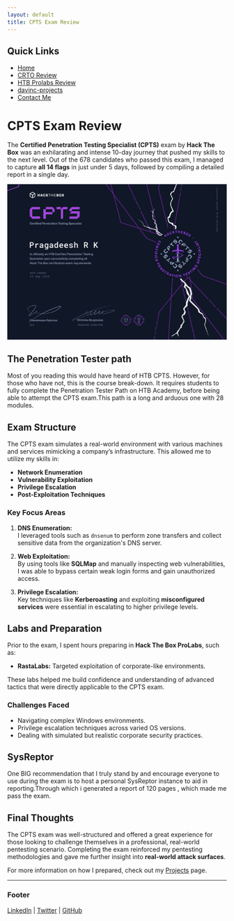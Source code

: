 ```yaml
---
layout: default
title: CPTS Exam Review
---
```


## Quick Links

- [Home](./index.md)
- [CRTO Review](./CRTOREVIEW.md)
- [HTB Prolabs Review](./prolabreview.md)
- [davinc-projects](./davinc-projects.md)
- [Contact Me](./contact.html)


# CPTS Exam Review

The **Certified Penetration Testing Specialist (CPTS)** exam by **Hack The Box** was an exhilarating and intense 10-day journey that pushed my skills to the next level. Out of the 678 candidates who passed this exam, I managed to capture **all 14 flags** in just under 5 days, followed by compiling a detailed report in a single day.


![CPTS_Cert](/CPTSCERT.jpg)


## The Penetration Tester path

Most of you reading this would have heard of HTB CPTS. However, for those who have not, this is the course break-down. It requires students to fully complete the Penetration Tester Path on HTB Academy, before being able to attempt the CPTS exam.This path is a long and arduous one with 28 modules.

## Exam Structure

The CPTS exam simulates a real-world environment with various machines and services mimicking a company’s infrastructure. This allowed me to utilize my skills in:

- **Network Enumeration**
- **Vulnerability Exploitation**
- **Privilege Escalation**
- **Post-Exploitation Techniques**
  
### Key Focus Areas

1. **DNS Enumeration:**  
   I leveraged tools such as `dnsenum` to perform zone transfers and collect sensitive data from the organization's DNS server.

2. **Web Exploitation:**  
   By using tools like **SQLMap** and manually inspecting web vulnerabilities, I was able to bypass certain weak login forms and gain unauthorized access.

3. **Privilege Escalation:**  
   Key techniques like **Kerberoasting** and exploiting **misconfigured services** were essential in escalating to higher privilege levels.

## Labs and Preparation

Prior to the exam, I spent hours preparing in **Hack The Box ProLabs**, such as:

- **RastaLabs:** Targeted exploitation of corporate-like environments.

These labs helped me build confidence and understanding of advanced tactics that were directly applicable to the CPTS exam.

### Challenges Faced

- Navigating complex Windows environments.
- Privilege escalation techniques across varied OS versions.
- Dealing with simulated but realistic corporate security practices.

## SysReptor

One BIG recommendation that I truly stand by and encourage everyone to use during the exam is to host a personal SysReptor instance to aid in reporting.Through which i generated a report of 120 pages , which made me pass the exam.

## Final Thoughts

The CPTS exam was well-structured and offered a great experience for those looking to challenge themselves in a professional, real-world pentesting scenario. Completing the exam reinforced my pentesting methodologies and gave me further insight into **real-world attack surfaces**.

For more information on how I prepared, check out my [Projects](./projects.html) page.

---

### Footer

[LinkedIn](https://linkedin.com/in/yourprofile) | [Twitter](https://twitter.com/yourprofile) | [GitHub](https://github.com/yourprofile)

